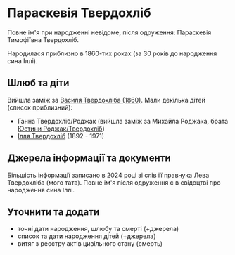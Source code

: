 # Параскевія Твердохліб #

Повне ім'я при народженні невідоме, після одруження: Параскевія Тимофіївна Твердохліб.

Народилася приблизно в 1860-тих роках (за 30 років до народження сина Іллі).

## Шлюб та діти ##

Вийшла заміж за [Василя Твердохліба (1860)](people/Василь%20Твердохліб%20(1860).md). Мали декілька дітей (список приблизний):

- Ганна Твердохліб/Роджак (вийшла заміж за Михайла Роджака, брата [Юстини Роджак/Твердохліб](Юстина%20Роджак.md))
- [Ілля Твердохліб](Ілля%20Твердохліб.md) (1892 - 1971)

## Джерела інформації та документи ##

Більшість інформації записано в 2024 році зі слів її правнука Лева Твердохліба (мого тата). Повне ім'я після одруження є в свідоцтві про народження сина Іллі.

## Уточнити та додати ##

- точні дати народження, шлюбу та смерті (+джерела)
- список та дати народження дітей (+джерела)
- витяг з реєстру актів цивільного стану (смерть)
